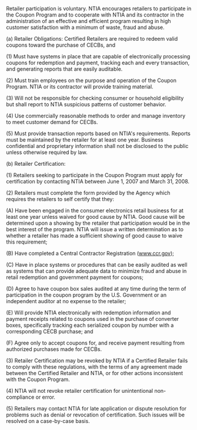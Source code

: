 Retailer participation is voluntary. NTIA encourages retailers to participate in the Coupon Program and to cooperate with NTIA and its contractor in the administration of an effective and efficient program resulting in high customer satisfaction with a minimum of waste, fraud and abuse.

(a) Retailer Obligations: Certified Retailers are required to redeem valid coupons toward the purchase of CECBs, and

(1) Must have systems in place that are capable of electronically processing coupons for redemption and payment, tracking each and every transaction, and generating reports that are easily auditable.

(2) Must train employees on the purpose and operation of the Coupon Program. NTIA or its contractor will provide training material.

(3) Will not be responsible for checking consumer or household eligibility but shall report to NTIA suspicious patterns of customer behavior.

(4) Use commercially reasonable methods to order and manage inventory to meet customer demand for CECBs.

(5) Must provide transaction reports based on NTIA's requirements. Reports must be maintained by the retailer for at least one year. Business confidential and proprietary information shall not be disclosed to the public unless otherwise required by law.

(b) Retailer Certification:

(1) Retailers seeking to participate in the Coupon Program must apply for certification by contacting NTIA between June 1, 2007 and March 31, 2008.

(2) Retailers must complete the form provided by the Agency which requires the retailers to self certify that they:

(A) Have been engaged in the consumer electronics retail business for at least one year unless waived for good cause by NTIA. Good cause will be determined upon a showing by the retailer that participation would be in the best interest of the program. NTIA will issue a written determination as to whether a retailer has made a sufficient showing of good cause to waive this requirement;

(B) Have completed a Central Contractor Registration (www.ccr.gov);

(C) Have in place systems or procedures that can be easily audited as well as systems that can provide adequate data to minimize fraud and abuse in retail redemption and government payment for coupons;

(D) Agree to have coupon box sales audited at any time during the term of participation in the coupon program by the U.S. Government or an independent auditor at no expense to the retailer;

(E) Will provide NTIA electronically with redemption information and payment receipts related to coupons used in the purchase of converter boxes, specifically tracking each serialized coupon by number with a corresponding CECB purchase; and

(F) Agree only to accept coupons for, and receive payment resulting from authorized purchases made for CECBs.

(3) Retailer Certification may be revoked by NTIA if a Certified Retailer fails to comply with these regulations, with the terms of any agreement made between the Certified Retailer and NTIA, or for other actions inconsistent with the Coupon Program.

(4) NTIA will not revoke retailer certification for unintentional non-compliance or error.

(5) Retailers may contact NTIA for late application or dispute resolution for problems such as denial or revocation of certification. Such issues will be resolved on a case-by-case basis.

